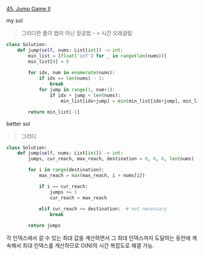 [45. Jump Game II](https://leetcode.com/problems/jump-game-ii)

my sol

> 그리디한 풀이 법이 아닌 정공법 - > 시간 오래걸림

```python
class Solution:
    def jump(self, nums: List[int]) -> int:
        min_list = [float('inf') for _ in range(len(nums))]
        min_list[0] = 0
        
        for idx, num in enumerate(nums):
            if idx == len(nums) - 1:
                break
            for jump in range(1, num+1):
                if idx + jump < len(nums):
                    min_list[idx+jump] = min(min_list[idx+jump], min_list[idx] + 1)

        return min_list[-1]
```

better sol

>그리디

```python
class Solution:
    def jump(self, nums: List[int]) -> int:
        jumps, cur_reach, max_reach, destination = 0, 0, 0, len(nums) - 1

        for i in range(destination):
            max_reach = max(max_reach, i + nums[i])

            if i == cur_reach:
                jumps += 1
                cur_reach = max_reach
                
            elif cur_reach >= destination:  # not necessary
                break

        return jumps
```

각 인덱스에서 갈 수 있는 최대 값을 계산하면서 그 최대 인덱스까지 도달하는 동안에 계속해서 최대 인덱스를 계산하므로 O(N)의 시간 복잡도로 해결 가능.